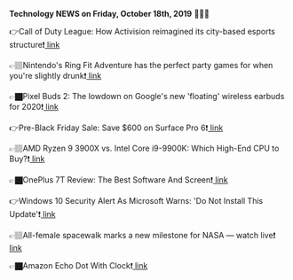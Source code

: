 <b>Technology NEWS on Friday, October 18th, 2019</b> 📡📡📡 

👉Call of Duty League: How Activision reimagined its city-based esports structure❗️<a href='https://www.google.com/url?rct=j&sa=t&url=https://venturebeat.com/2019/10/18/call-of-duty-league-how-activision-reimagined-its-city-based-esports-structure/&ct=ga&cd=CAIyGmVjZmViYzNiZjFkNzQyNDM6Y29tOmVuOlVT&usg=AFQjCNE-UkdFR8UkbN62rfqBWeyHhi1a4w'> link</a>

👉🏽Nintendo's Ring Fit Adventure has the perfect party games for when you're slightly drunk❗️<a href='https://www.google.com/url?rct=j&sa=t&url=https://www.theverge.com/2019/10/18/20917245/nintendo-ring-fit-adventure-minigame-switch-mario-party-game&ct=ga&cd=CAIyGmVjZmViYzNiZjFkNzQyNDM6Y29tOmVuOlVT&usg=AFQjCNFKDhQSR3KzAsZGg_94TkJiUbnCpQ'> link</a>

👉🏿Pixel Buds 2: The lowdown on Google's new 'floating' wireless earbuds for 2020❗️<a href='https://www.google.com/url?rct=j&sa=t&url=https://www.cnet.com/how-to/pixel-buds-2-the-lowdown-on-googles-new-floating-wireless-earbuds-for-2020/&ct=ga&cd=CAIyGmVjZmViYzNiZjFkNzQyNDM6Y29tOmVuOlVT&usg=AFQjCNEkesqlDL1dV8zaTouuBByn_zelsQ'> link</a>

👉Pre-Black Friday Sale: Save $600 on Surface Pro 6❗️<a href='https://www.google.com/url?rct=j&sa=t&url=https://www.laptopmag.com/articles/microsoft-surface-pro-6-600-off&ct=ga&cd=CAIyGmVjZmViYzNiZjFkNzQyNDM6Y29tOmVuOlVT&usg=AFQjCNEL0DHIC9CZLEHXPYxd8KP8akQIEw'> link</a>

👉🏽AMD Ryzen 9 3900X vs. Intel Core i9-9900K: Which High-End CPU to Buy?❗️<a href='https://www.google.com/url?rct=j&sa=t&url=https://www.pcmag.com/compare/370690/amd-ryzen-9-3900x-vs-intel-core-i9-9900k-which-high-end-cp&ct=ga&cd=CAIyGmVjZmViYzNiZjFkNzQyNDM6Y29tOmVuOlVT&usg=AFQjCNF6r_Kg6yvswqANskoOi2ySyq_Gkg'> link</a>

👉🏿OnePlus 7T Review: The Best Software And Screen❗️<a href='https://www.google.com/url?rct=j&sa=t&url=https://www.forbes.com/sites/bensin/2019/10/18/oneplus-7t-review-the-best-software-and-screen/&ct=ga&cd=CAIyGmVjZmViYzNiZjFkNzQyNDM6Y29tOmVuOlVT&usg=AFQjCNFoj9eBtU0IbwLi58YW_NQqpQwFSg'> link</a>

👉Windows 10 Security Alert As Microsoft Warns: 'Do Not Install This Update'❗️<a href='https://www.google.com/url?rct=j&sa=t&url=https://www.forbes.com/sites/daveywinder/2019/10/18/windows-10-security-alert-as-microsoft-warns-do-not-install-this-update/&ct=ga&cd=CAIyGmVjZmViYzNiZjFkNzQyNDM6Y29tOmVuOlVT&usg=AFQjCNHB65m7wsBrXrQ14P-sIU4z7ux1tg'> link</a>

👉🏽All-female spacewalk marks a new milestone for NASA — watch live❗️<a href='https://www.google.com/url?rct=j&sa=t&url=https://www.cbsnews.com/news/all-female-spacewalk-watch-live-stream-nasa-astronauts-spacewalk-today-2019-10-18/&ct=ga&cd=CAIyGmVjZmViYzNiZjFkNzQyNDM6Y29tOmVuOlVT&usg=AFQjCNEXKE5oPJvfrzqg_CLonuOtDDwQGw'> link</a>

👉🏿Amazon Echo Dot With Clock❗️<a href='https://www.google.com/url?rct=j&sa=t&url=https://www.pcmag.com/review/371359/amazon-echo-dot-with-clock&ct=ga&cd=CAIyGmVjZmViYzNiZjFkNzQyNDM6Y29tOmVuOlVT&usg=AFQjCNE_RL8SwqAabB4v25m7bFILw3Pzmg'> link</a>

